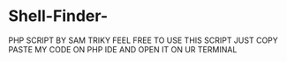 # Shell-Finder-
PHP SCRIPT 
BY SAM TRIKY
FEEL FREE TO USE THIS SCRIPT JUST COPY PASTE MY CODE ON PHP IDE AND OPEN IT ON UR TERMINAL 

